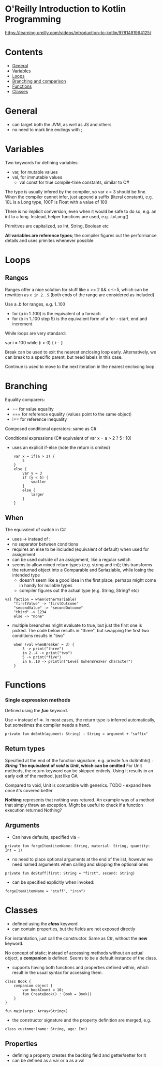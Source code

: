 # O'Reilly Introduction to Kotlin Programming

https://learning.oreilly.com/videos/introduction-to-kotlin/9781491964125/

Contents
========

 * [General](#general)
 * [Variables](#variables)
 * [Loops](#loops)
 * [Branching and comparison](#branching)
 * [Functions](#functions)
 * [Classes](#classes)

# General

- can target both the JVM, as well as JS and others
- no need to mark line endings with ;

# Variables

Two keywords for defining variables: 
- var, for mutable values
- val, for immutable values
    - val const for true compile-time constants, similar to C#

The type is usually infered by the compiler, so var x = 3 should be fine. 
When the compiler cannot infer, just append a suffix (literal constant), e.g. 10L is a Long type, 100F is Float with a value of 100

There is no implicit conversion, even when it would be safe to do so, e.g. an int to a long. Instead, helper functions are used, e.g. .toLong()

Primitives are capitalized, so Int, String, Boolean etc

**All variables are reference types**; the compiler figures out the performance details and uses primites whenever possible


# Loops


## Ranges

Ranges offer a nice solution for stuff like x >= 2 && x <=5, which can be rewritten as ``` x in 2..5 ``` (both ends of the range are considered as included)

Use a..b for ranges, e.g. 1..100
- for (a in 1..100) is the equivalent of a foreach
- for (b in 1..100 step 5) is the equivalent form of a for - start, end and increment

While loops are very standard:

var i = 100
while (i > 0) {
    i--
}

Break can be used to exit the nearest enclosing loop early. Alternatively, we can break to a specific parent, but need labels in this case.

Continue is used to move to the next iteration in the nearest enclosing loop. 

# Branching

Equality comparers:
- == for value equality
- === for reference equality (values point to the same object)
- !== for reference inequality

Composed conditional operators: same as C#

Conditional expressions (C# equivalent of var x = a > 2 ? 5 : 10)
- uses an explicit if-else (note the return is omited)
    
```
    var x = if(a > 2) {
        5
    }
    else {
        var y = 3
        if (y < 5) {
            smaller
        }
        else {
            larger
        }
    }
```

## When

The equivalent of switch in C# 
- uses -> instead of :
- no separator between conditions
- requires an else to be included (equivalent of default) when used for assignment
- can be used outside of an assignment, like a regular switch
- seems to allow mixed return types (e.g. string and int); this transforms the returned object into a Comparable and Seriaziable, while losing the intended type
    - doesn't seem like a good idea in the first place, perhaps might come in handy for nullable types
    - compiler figures out the actual type (e.g. String, String? etc)

```
val faction = when(otherVariable)
    "firstValue" -> "firstOutcome"
    "secondValue" -> "secondOutcome"
    "third" -> 1234
    else -> "none"
```

- multiple breanches might evaluate to true, but just the first one is picked. The code below results in "three", but swapping the first two conditions results in "two"

```
    when (val whenBreaker = 3) {
        3 -> print("three")
        in 2..4 -> print("two")
        5 -> print("five")
        in 6..10 -> println("Level $whenBreaker character")
    }
```

# Functions

### Single expression methods

Defined using the ***fun*** keyword.

Use = instead of =>. In most cases, the return type is inferred automatically, but sometimes the compiler needs a hand.

```
private fun doSmth(agument: String) : String = argument + "suffix"
```

## Return types

Specified at the end of the function signature, e.g. private fun doSmthh() : ***String***
**The equivalent of ***void*** is ***Unit***, which can be omitted**
For Unit methods, the return keyword can be skipped entirely. Using it results in an early exit of the method, just like C#.

Compared to void, Unit is compatible with generics. TODO - expand here once it's covered better

**Nothing** represents that nothing was retured. An example was of a method that simply threw an exception. Might be useful to check if a function execution returned Nothing?

## Arguments
- Can have defaults, specified via =
```
private fun forgeItem(itemName: String, material: String, quantity: Int = 1)
```
- no need to place optional arguments at the end of the list, however we need named arguments when calling and skipping the optional ones
```
private fun doStuff(first: String = "first", second: String)
```
- can be specified explicitly when invoked:
```
forgeItem(itemName = "stuff", "iron")
```

# Classes

- defined using the ***class*** keyword
- can contain properties, but the fields are not exposed directly

For instantiation, just call the constructor. Same as C#, without the **new** keyword.

No concept of static; instead of accessing methods without an actual object, a **companion** is defined. Seems to be a default instance of the class.
- supports having both functions and properties defined within, which result in the usual syntax for accessing them. 

```
class Book {
    companion object {
        var bookCount = 10;
        fun CreateBook() : Book = Book()
    }
}

fun main(args: Array<String>)
```

- the constructor signature and the property definition are merged, e.g. 
``` 
class customer(name: String, age: Int)
```

## Properties

- defining a property creates the backing field and getter/setter for it
- can be defined as a var or a as a val